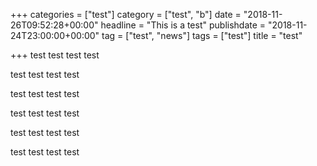 +++
categories = ["test"]
category = ["test", "b"]
date = "2018-11-26T09:52:28+00:00"
headline = "This is a test"
publishdate = "2018-11-24T23:00:00+00:00"
tag = ["test", "news"]
tags = ["test"]
title = "test"

+++
test test test test

test test test test

test test test test

test test test test

test test test test

test test test test
